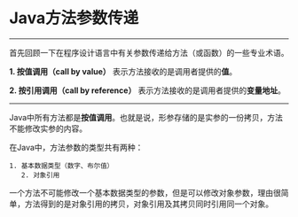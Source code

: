 # Java方法参数传递

---

首先回顾一下在程序设计语言中有关参数传递给方法（或函数）的一些专业术语。

**1. 按值调用（call by value）** 表示方法接收的是调用者提供的**值**。

**2. 按引用调用（call by reference）** 表示方法接收的是调用者提供的**变量地址**。

---

Java中所有方法都是**按值调用**。也就是说，形参存储的是实参的一份拷贝，方法不能修改实参的内容。

在Java中，方法参数的类型共有两种：

    1. 基本数据类型（数字、布尔值）
       2. 对象引用

一个方法不可能修改一个基本数据类型的参数，但是可以修改对象参数，理由很简单，方法得到的是对象引用的拷贝，对象引用及其拷贝同时引用同一个对象。